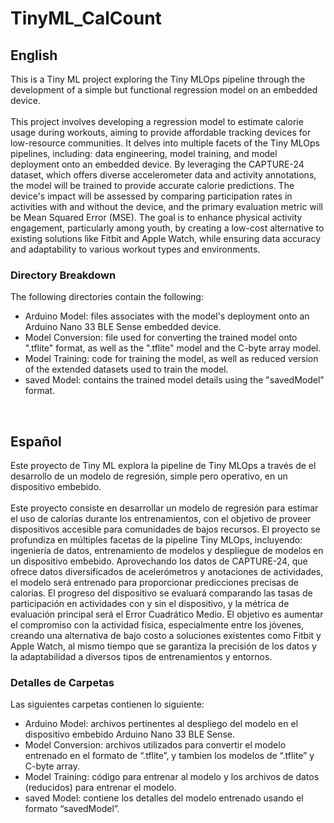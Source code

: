 # TinyML_CalCount
## English
This is a Tiny ML project exploring the Tiny MLOps pipeline through the development of a simple but functional regression model on an embedded device.
</br></br>
This project involves developing a regression model to estimate calorie usage during workouts, aiming to provide affordable tracking devices for low-resource communities. It delves into multiple facets of the Tiny MLOps pipelines, including: data engineering, model training, and model deployment onto an embedded device. By leveraging the CAPTURE-24 dataset, which offers diverse accelerometer data and activity annotations, the model will be trained to provide accurate calorie predictions. The device's impact will be assessed by comparing participation rates in activities with and without the device, and the primary evaluation metric will be Mean Squared Error (MSE). The goal is to enhance physical activity engagement, particularly among youth, by creating a low-cost alternative to existing solutions like Fitbit and Apple Watch, while ensuring data accuracy and adaptability to various workout types and environments.

### Directory Breakdown
The following directories contain the following:
<ul>
  <li>Arduino Model: files associates with the model's deployment onto an Arduino Nano 33 BLE Sense embedded device.</li>
  <li>Model Conversion: file used for converting the trained model onto ".tflite" format, as well as the ".tflite" model and the C-byte array model.</li>
  <li>Model Training: code for training the model, as well as reduced version of the extended datasets used to train the model. </li>
  <li>saved Model: contains the trained model details using the "savedModel" format.</li>
</ul>

</br>

## Español
Este proyecto de Tiny ML explora la pipeline de Tiny MLOps a través de el desarrollo de un modelo de regresión, simple pero operativo, en un dispositivo embebido. 
</br></br>
Este proyecto consiste en desarrollar un modelo de regresión para estimar el uso de calorías durante los entrenamientos, con el objetivo de proveer dispositivos accesible para comunidades de bajos recursos. El proyecto se profundiza en múltiples facetas de la pipeline Tiny MLOps, incluyendo: ingeniería de datos, entrenamiento de modelos y despliegue de modelos en un dispositivo embebido. Aprovechando los datos de CAPTURE-24, que ofrece datos diversificados de acelerómetros y anotaciones de actividades, el modelo será entrenado para proporcionar predicciones precisas de calorías. El progreso del dispositivo se evaluará comparando las tasas de participación en actividades con y sin el dispositivo, y la métrica de evaluación principal será el Error Cuadrático Medio. El objetivo es aumentar el compromiso con la actividad física, especialmente entre los jóvenes, creando una alternativa de bajo costo a soluciones existentes como Fitbit y Apple Watch, al mismo tiempo que se garantiza la precisión de los datos y la adaptabilidad a diversos tipos de entrenamientos y entornos.

### Detalles de Carpetas
Las siguientes carpetas contienen lo siguiente: 
<ul>
  <li>Arduino Model: archivos pertinentes al despliego del modelo en el dispositivo embebido Arduino Nano 33 BLE Sense.</li>
  <li>Model Conversion: archivos utilizados para convertir el modelo entrenado en el formato de “.tflite”, y tambien los modelos de “.tflite” y C-byte array.</li>
  <li>Model Training: código para entrenar al modelo y los archivos de datos (reducidos) para entrenar el modelo.</li>
  <li>saved Model: contiene los detalles del modelo entrenado usando el formato “savedModel”.</li>
</ul>
